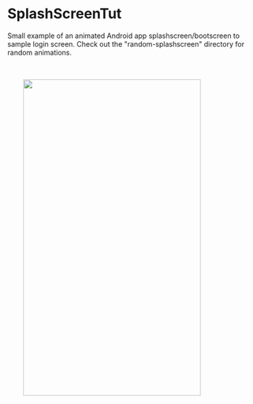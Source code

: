 # SplashScreenTut
Small example of an animated Android app splashscreen/bootscreen to sample login screen.
Check out the "random-splashscreen" directory for random animations.

<a href="url"><img src="https://github.com/mansoldm/SplashScreen/blob/master/demo.gif" align="center" height="640" width="360" style="padding:32px"/>